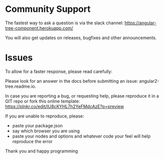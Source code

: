 # Community Support
The fastest way to ask a question is via the slack channel:
https://angular-tree-component.herokuapp.com/

You will also get updates on releases, bugfixes and other announcements.

# Issues
To allow for a faster response, please read carefully:

Please look for an answer in the docs before submitting an issue:
angular2-tree.readme.io.

In case you are reporting a bug, or requesting help, please reproduce it in a GIT repo or fork this online template:
https://plnkr.co/edit/IU8cKYHL7h2YeFMdcAzE?p=preview

If you are unable to reproduce, please:
- paste your package.json
- say which browser you are using
- paste your nodes and options and whatever code your feel will help reproduce the error

Thank you and happy programming
